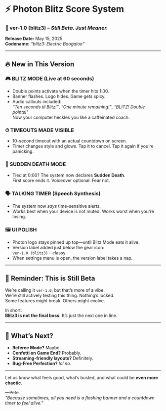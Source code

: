 # ⚡️ Photon Blitz Score System  
### 🧪 ver-1.0 (blitz3) – *Still Beta. Just Meaner.*

**Release Date:** May 15, 2025  
**Codename:** *“blitz3: Electric Boogaloo”*

---

## 🔥 New in This Version

### 🎮 BLITZ MODE (Live at 60 seconds)
- Double points activate when the timer hits 1:00.
- Banner flashes. Logo hides. Game gets spicy.
- Audio callouts included:  
  _“Ten seconds til Blitz!”_, _“One minute remaining!”_, _“BLITZ! Double points!”_  
  Now your computer heckles you like a caffeinated coach.

### ⏱ TIMEOUTS MADE VISIBLE
- 10-second timeout with an actual countdown on screen.
- Timer changes style and glows. Tap it to cancel. Tap it again if you’re panicking.

### 🧠 SUDDEN DEATH MODE
- Tied at 0:00? The system now declares **Sudden Death**.  
  First score ends it. Voiceover optional. Fear not.

### 🗣 TALKING TIMER (Speech Synthesis)
- The system now *says* time-sensitive alerts.
- Works best when your device is not muted. Works worst when you're losing.

### 🖼 UI POLISH
- Photon logo stays pinned up top—until Blitz Mode eats it alive.
- Version label added just below the gear icon:  
  `ver-1.0 (blitz3)` – classy.
- When settings menu is open, the version label takes a nap.

---

## 🧪 Reminder: This is Still Beta

We’re calling it `ver-1.0`, but that’s more of a vibe.  
We’re still actively testing this thing. Nothing’s locked.  
Some features might break. Others might evolve.  

In short:  
**Blitz3 is not the final boss.** It’s just the next one in line.

---

## 👀 What’s Next?
- **Referee Mode?** Maybe.
- **Confetti on Game End?** Probably.
- **Streaming-friendly layouts?** Definitely.
- **Bug-Free Perfection?** *lol no.*

---

Let us know what feels good, what’s busted, and what could be **even more chaotic**.

—Pete  
*"Because sometimes, all you need is a flashing banner and a countdown timer to feel alive."*
